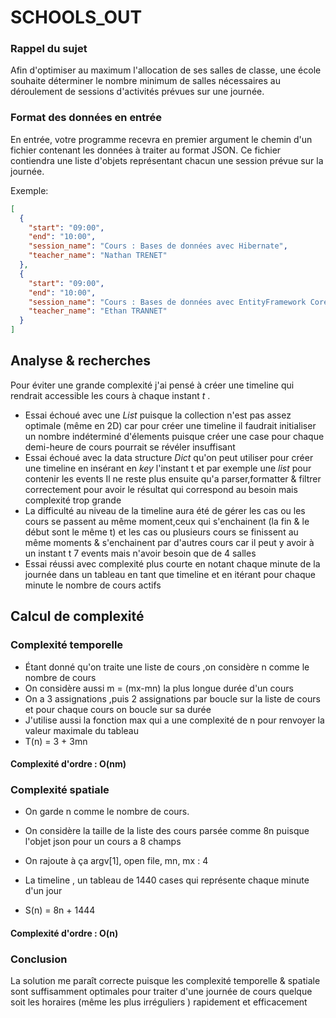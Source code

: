 # SCHOOLS_OUT

### Rappel du sujet

Afin d'optimiser au maximum l'allocation de ses salles de classe, une école souhaite déterminer le nombre minimum de salles nécessaires au déroulement de sessions d'activités prévues sur une journée.

### Format des données en entrée

En entrée, votre programme recevra en premier argument le chemin d'un fichier contenant les données à traiter au format JSON.
Ce fichier contiendra une liste d'objets représentant chacun une session prévue sur la journée.

Exemple:

```json
[
  {
    "start": "09:00",
    "end": "10:00",
    "session_name": "Cours : Bases de données avec Hibernate",
    "teacher_name": "Nathan TRENET"
  },
  {
    "start": "09:00",
    "end": "10:00",
    "session_name": "Cours : Bases de données avec EntityFramework Core",
    "teacher_name": "Ethan TRANNET"
  }
]
```

## Analyse & recherches

Pour éviter une grande complexité j'ai pensé à créer une timeline qui rendrait accessible les cours à chaque instant _t_ .
* Essai échoué avec une _List_ puisque la collection n'est pas assez optimale (même en 2D) car pour créer une timeline il faudrait initialiser un nombre indéterminé d'élements puisque créer une case pour chaque demi-heure de cours pourrait se révéler insuffisant
* Essai échoué avec la data structure _Dict_ qu'on peut utiliser pour créer une timeline en insérant en _key_ l'instant t et par exemple une _list_ pour contenir les events 
Il ne reste plus ensuite qu'a parser,formatter & filtrer correctement pour avoir le résultat qui correspond au besoin mais complexité trop grande
* La difficulté au niveau de la timeline aura été de gérer les cas ou les cours se passent au même moment,ceux qui s'enchainent (la fin & le début sont le même t) et les cas ou plusieurs cours se finissent au même moments & s'enchainent par d'autres cours car il peut y avoir à un instant t 7 events mais n'avoir besoin que de 4 salles
* Essai réussi avec complexité plus courte en notant chaque minute de la journée dans un tableau en tant que timeline et en itérant pour chaque minute le nombre de cours actifs


## Calcul de complexité

### Complexité temporelle

* Étant donné qu'on traite une liste de cours ,on considère n comme le nombre de cours
* On considère aussi m = (mx-mn) la plus longue durée d'un cours
* On a 3 assignations ,puis 2 assignations par boucle sur la liste de cours et pour chaque cours on boucle sur sa durée
* J'utilise aussi la fonction max qui a une complexité de n pour renvoyer la valeur maximale du tableau
* T(n) = 3 + 3mn


#### Complexité d'ordre : O(nm)

### Complexité spatiale

* On garde n comme le nombre de cours.

* On considère la taille de la liste des cours parsée comme 8n puisque l'objet json pour un cours a 8 champs
* On rajoute à ça argv[1], open file, mn, mx : 4
* La timeline , un tableau de 1440 cases qui représente chaque minute d'un jour
* S(n) = 8n + 1444

#### Complexité d'ordre : O(n)

### Conclusion

La solution me paraît correcte puisque les complexité temporelle & spatiale sont suffisamment optimales pour traiter d'une journée de cours quelque soit les horaires (même les plus irréguliers ) rapidement et efficacement 
